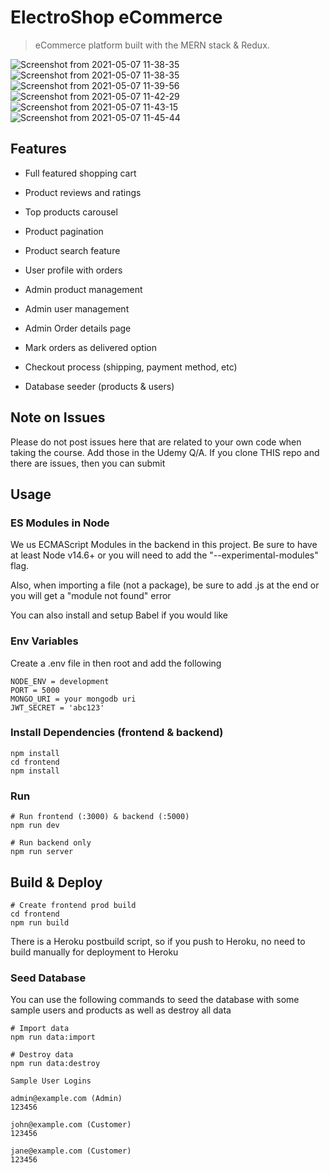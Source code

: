 # ElectroShop eCommerce 

> eCommerce platform built with the MERN stack & Redux.

![Screenshot from 2021-05-07 11-38-35](https://user-images.githubusercontent.com/60324608/117572615-54b9c600-b0f1-11eb-85f9-875508609f3f.png)
![Screenshot from 2021-05-07 11-38-35](https://user-images.githubusercontent.com/60324608/117572631-60a58800-b0f1-11eb-9f2e-ddc3be774852.png)![Screenshot from 2021-05-07 11-39-56](https://user-images.githubusercontent.com/60324608/117572651-731fc180-b0f1-11eb-8e6d-10f568aeeac0.png)
![Screenshot from 2021-05-07 11-42-29](https://user-images.githubusercontent.com/60324608/117572658-774bdf00-b0f1-11eb-891c-6c221e92e566.png)
![Screenshot from 2021-05-07 11-43-15](https://user-images.githubusercontent.com/60324608/117572660-79ae3900-b0f1-11eb-980d-3855535f7d47.png)
![Screenshot from 2021-05-07 11-45-44](https://user-images.githubusercontent.com/60324608/117572663-7ca92980-b0f1-11eb-8373-ad65f2ffc3d7.png)

## Features

- Full featured shopping cart
- Product reviews and ratings
- Top products carousel
- Product pagination
- Product search feature
- User profile with orders
- Admin product management
- Admin user management
- Admin Order details page
- Mark orders as delivered option
- Checkout process (shipping, payment method, etc)

- Database seeder (products & users)

## Note on Issues

Please do not post issues here that are related to your own code when taking the course. Add those in the Udemy Q/A. If you clone THIS repo and there are issues, then you can submit

## Usage

### ES Modules in Node

We us ECMAScript Modules in the backend in this project. Be sure to have at least Node v14.6+ or you will need to add the "--experimental-modules" flag.

Also, when importing a file (not a package), be sure to add .js at the end or you will get a "module not found" error


You can also install and setup Babel if you would like

### Env Variables

Create a .env file in then root and add the following

```
NODE_ENV = development
PORT = 5000
MONGO_URI = your mongodb uri
JWT_SECRET = 'abc123'

```

### Install Dependencies (frontend & backend)

```
npm install
cd frontend
npm install
```

### Run

```
# Run frontend (:3000) & backend (:5000)
npm run dev

# Run backend only
npm run server
```

## Build & Deploy

```
# Create frontend prod build
cd frontend
npm run build
```

There is a Heroku postbuild script, so if you push to Heroku, no need to build manually for deployment to Heroku

### Seed Database

You can use the following commands to seed the database with some sample users and products as well as destroy all data

```
# Import data
npm run data:import

# Destroy data
npm run data:destroy
```

```
Sample User Logins

admin@example.com (Admin)
123456

john@example.com (Customer)
123456

jane@example.com (Customer)
123456
```

